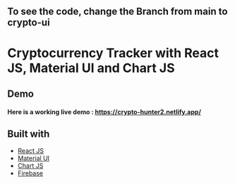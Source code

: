 ## To see the code, change the Branch from main to crypto-ui

# Cryptocurrency Tracker with React JS, Material UI and Chart JS


## Demo
#### Here is a working live demo :  https://crypto-hunter2.netlify.app/

## Built with 

- [React JS](https://reactjs.org/)
- [Material UI](https://v4.mui.com/)
- [Chart JS](https://reactchartjs.github.io/react-chartjs-2/#/)
- [Firebase](https://firebase.google.com/)
